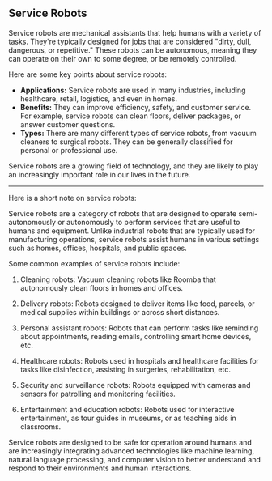 ## Service Robots

Service robots are mechanical assistants that help humans with a variety of tasks. They're typically designed for jobs that are considered "dirty, dull, dangerous, or repetitive." These robots can be autonomous, meaning they can operate on their own to some degree, or be remotely controlled.

Here are some key points about service robots:

- **Applications:** Service robots are used in many industries, including healthcare, retail, logistics, and even in homes.
- **Benefits:** They can improve efficiency, safety, and customer service. For example, service robots can clean floors, deliver packages, or answer customer questions.
- **Types:** There are many different types of service robots, from vacuum cleaners to surgical robots. They can be generally classified for personal or professional use.

Service robots are a growing field of technology, and they are likely to play an increasingly important role in our lives in the future.

------------
Here is a short note on service robots:

Service robots are a category of robots that are designed to operate semi-autonomously or autonomously to perform services that are useful to humans and equipment. Unlike industrial robots that are typically used for manufacturing operations, service robots assist humans in various settings such as homes, offices, hospitals, and public spaces.

Some common examples of service robots include:

1. Cleaning robots: Vacuum cleaning robots like Roomba that autonomously clean floors in homes and offices.

2. Delivery robots: Robots designed to deliver items like food, parcels, or medical supplies within buildings or across short distances.

3. Personal assistant robots: Robots that can perform tasks like reminding about appointments, reading emails, controlling smart home devices, etc.

4. Healthcare robots: Robots used in hospitals and healthcare facilities for tasks like disinfection, assisting in surgeries, rehabilitation, etc.

5. Security and surveillance robots: Robots equipped with cameras and sensors for patrolling and monitoring facilities.

6. Entertainment and education robots: Robots used for interactive entertainment, as tour guides in museums, or as teaching aids in classrooms.

Service robots are designed to be safe for operation around humans and are increasingly integrating advanced technologies like machine learning, natural language processing, and computer vision to better understand and respond to their environments and human interactions.